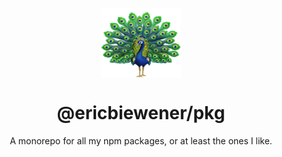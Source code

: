 <p align="center"><img src="./logo.png" width="128" height="112" align="center" /></p>
<h1 align="center">@ericbiewener/pkg</h1>

<p align="center">
  A monorepo for all my npm packages, or at least the ones I like.
</p>
<br />
<br />

